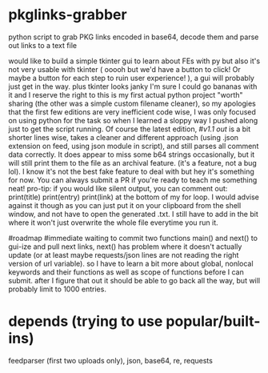 # pkglinks-grabber
python script to grab PKG links encoded in base64, decode them and parse out links to a text file

would like to build a simple tkinter gui to learn about FEs with py but also it's not very usable with tkinter ( ooooh but we'd have a button to click! Or maybe a button for each step to ruin user experience! ), a gui will probably just get in the way. plus tkinter looks janky I'm sure I could go bananas with it and I reserve the right to
this is my first actual python project "worth" sharing (the other was a simple custom filename cleaner), so my apologies that the first few editions are very inefficient code wise, I was only focused on using python for the task so when I learned a sloppy way I pushed along just to get the script running. Of course the latest edition,
#*v1.1 out*
is a bit shorter lines wise, takes a cleaner and different approach (using .json extension on feed, using json module in script), and still parses all comment data correctly. It does appear to miss some b64 strings occasionally, but it will still print them to the file as an archival feature. (it's a feature, not a bug lol). I know it's not the best fake feature to deal with but hey it's something for now. You can always submit a PR if you're ready to teach me something neat!
pro-tip: if you would like silent output, you can comment out: 
  print(title)
  print(entry)
  print(link)
at the bottom of my for loop. I would advise against it though as you can just put it on your clipboard from the shell window, and not have to open the generated .txt. I still have to add in the bit where it won't just overwrite the whole file everytime you run it.

#roadmap
#immediate waiting to commit
two functions main() and next() to gui-ize and pull next links, next() has problem where it doesn't actually update (or at least maybe requests/json lines are not reading the right version of url variable). so I have to learn a bit more about global, nonlocal keywords and their functions as well as scope of functions before I can submit.
after I figure that out it should be able to go back all the way, but will probably limit to 1000 entries.
# depends (trying to use popular/built-ins)
feedparser (first two uploads only), json, base64, re, requests
